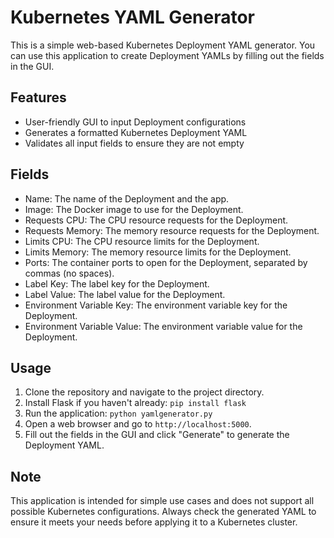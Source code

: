# Kubernetes YAML Generator

This is a simple web-based Kubernetes Deployment YAML generator. You can use this application to create Deployment YAMLs by filling out the fields in the GUI.

## Features

- User-friendly GUI to input Deployment configurations
- Generates a formatted Kubernetes Deployment YAML
- Validates all input fields to ensure they are not empty

## Fields

- Name: The name of the Deployment and the app.
- Image: The Docker image to use for the Deployment.
- Requests CPU: The CPU resource requests for the Deployment.
- Requests Memory: The memory resource requests for the Deployment.
- Limits CPU: The CPU resource limits for the Deployment.
- Limits Memory: The memory resource limits for the Deployment.
- Ports: The container ports to open for the Deployment, separated by commas (no spaces).
- Label Key: The label key for the Deployment.
- Label Value: The label value for the Deployment.
- Environment Variable Key: The environment variable key for the Deployment.
- Environment Variable Value: The environment variable value for the Deployment.

## Usage

1. Clone the repository and navigate to the project directory.
2. Install Flask if you haven't already: `pip install flask`
3. Run the application: `python yamlgenerator.py`
4. Open a web browser and go to `http://localhost:5000`.
5. Fill out the fields in the GUI and click "Generate" to generate the Deployment YAML.

## Note

This application is intended for simple use cases and does not support all possible Kubernetes configurations. Always check the generated YAML to ensure it meets your needs before applying it to a Kubernetes cluster.


